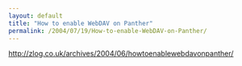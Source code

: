 ```yaml
---
layout: default
title: "How to enable WebDAV on Panther"
permalink: /2004/07/19/How-to-enable-WebDAV-on-Panther/
---
```


<P><A class="" href="http://zlog.co.uk/archives/2004/06/howtoenablewebdavonpanther/" target=_blank>http://zlog.co.uk/archives/2004/06/howtoenablewebdavonpanther/</A></P>